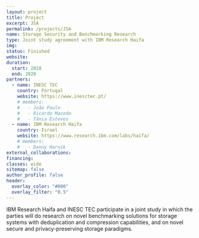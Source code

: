 ```yaml
---
layout: project
title: Project
excerpt: JSA
permalink: /projects/JSA
name: Storage Security and Benchmarking Research
type: Joint study agreement with IBM Research Haifa
img:
status: Finished
website:
duration:
  start: 2018
  end: 2020
partners:
  - name: INESC TEC
    country: Portugal
    website: https://www.inesctec.pt/
    # members:
    #   - João Paulo
    #   - Ricardo Macedo
    #   - Tânia Esteves
  - name: IBM Research Haifa
    country: Israel
    website: https://www.research.ibm.com/labs/haifa/
    # members:
    #   - Danny Harnik
external_collaborations:
financing:
classes: wide
sitemap: false
author_profile: false
header:
  overlay_color: "#000"
  overlay_filter: "0.5"
---
```


IBM Research Haifa and INESC TEC participate in a joint study in which the parties will do research on novel benchmarking solutions for storage systems with deduplication and compression capabilities, and on novel secure and privacy-preserving storage paradigms.
